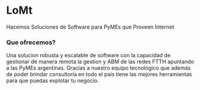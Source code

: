 # LoMt 
Hacemos Soluciones de Software para PyMEs que Proveen Internet
### Que ofrecemos?
Una solucion robusta y escalable de software con la capacidad de gestionar de manera remota la gestion y ABM de las redes FTTH apuntando a las PyMEs argentinas.
Gracias a nuestro equipo tecnológico que además de poder brindar consultoría en todo el país tiene las mejores herramientas para que puedas explotar tu negocio.
